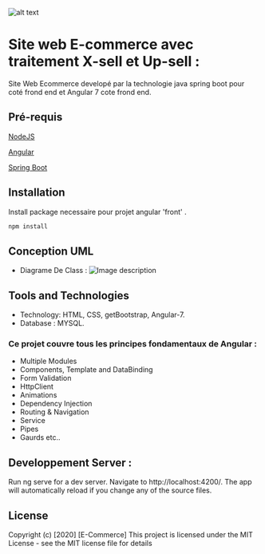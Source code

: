  ![alt text](https://i7.pngguru.com/preview/416/280/884/node-js-express-js-javascript-redis-mean-node-js.jpg)   

# Site web E-commerce  avec traitement X-sell et Up-sell :

Site Web Ecommerce developé par la technologie java spring boot pour coté frond end et Angular 7 cote frond end.


## Pré-requis

[NodeJS](https://nodejs.org/en/)

[Angular](https://angular.io/)

[Spring Boot](https://spring.io//)


## Installation

Install package necessaire pour projet angular 'front' .

```bash
npm install
```

## Conception UML

* Diagrame De Class :
![Image description](https://i.ibb.co/yS4fVGQ/class-diagram-p3.jpg)

## Tools and Technologies

* Technology: HTML, CSS, getBootstrap, Angular-7.
* Database : MYSQL.

### Ce projet couvre tous les principes fondamentaux de Angular :

* Multiple Modules
* Components, Template and DataBinding
* Form Validation
* HttpClient
* Animations
* Dependency Injection
* Routing & Navigation
* Service 
* Pipes
* Gaurds etc..

## Developpement Server :
Run ng serve for a dev server. Navigate to http://localhost:4200/. The app will automatically reload if you change any of the source files.


## License

Copyright (c) [2020] [E-Commerce]
This project is licensed under the MIT License - see the MIT license file for details


